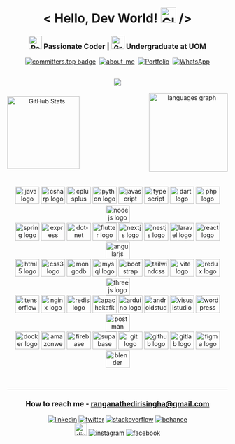 
<h1 align="center"> < Hello, Dev World! <img src="https://raw.githubusercontent.com/Tarikul-Islam-Anik/Animated-Fluent-Emojis/master/Emojis/Travel%20and%20places/Globe%20Showing%20Americas.png" alt="Globe Showing Americas" width="35" height="35" /> /> </h1>
<h3 align="center"><img src="https://raw.githubusercontent.com/Tarikul-Islam-Anik/Animated-Fluent-Emojis/master/Emojis/Travel%20and%20places/Rocket.png" alt="Rocket" width="30" height="30" /> Passionate Coder | <img src="https://raw.githubusercontent.com/Tarikul-Islam-Anik/Animated-Fluent-Emojis/master/Emojis/Objects/Graduation%20Cap.png" alt="Graduation Cap" width="30" height="30" />  Undergraduate at UOM</h3>

<div align="center">
  
 [![committers.top badge](https://user-badge.committers.top/sri_lanka/RameshEdirisinghe.svg)](https://user-badge.committers.top/sri_lanka/RameshEdirisinghe)&nbsp;
 [![about_me](https://img.shields.io/badge/about.me-WebSite-white)](https://about.me/rameshedirisinghe)&nbsp;
 [![Portfolio](https://img.shields.io/badge/Portfolio-WebSite-orange?style=flat)](https://portfolio-v2-sable-omega-12.vercel.app/)&nbsp;
 [![WhatsApp](https://img.shields.io/badge/whatsapp-Contact-green)](https://wa.me/qr/SFAUXWBPOKAYE1)

</div>

    
<br>
  <div align="center" width="100"><img src="https://nirzak-streak-stats.vercel.app/?user=RameshEdirisinghe&theme=shadow_green&hide_border=false" /></div>
<br>
<div align="center">
<div style="display: flex; justify-content: space-between; align-items: center;">
 <img src="https://github-readme-stats.vercel.app/api?username=RameshEdirisinghe&hide_border=false&include_all_commits=false&count_private=false\&rank_icon=github&theme=shadow_green" height="165" alt="GitHub Stats" />
 <img src="https://github-readme-stats.vercel.app/api/top-langs?username=RameshEdirisinghe&locale=en&hide_title=false&layout=compact&card_width=320&langs_count=5&theme=shadow_green&hide_border=false&order=2" height="180" alt="languages graph"/>
</div>
</div>
<br>
<br>

<div align="center">
  <img src="https://skillicons.dev/icons?i=java" height="40" alt="java logo" width="55" />
  <img src="https://skillicons.dev/icons?i=cs" height="40" alt="csharp logo"  width="55" />
  <img src="https://skillicons.dev/icons?i=cpp" height="40" alt="cplusplus logo" width="55" />
  <img src="https://skillicons.dev/icons?i=py" height="40" alt="python logo"  width="55" />
  <img src="https://skillicons.dev/icons?i=js" height="40" alt="javascript logo"  width="55" />
  <img src="https://skillicons.dev/icons?i=ts" height="40" alt="typescript logo" width="55" />
  <img src="https://skillicons.dev/icons?i=dart" height="40" alt="dart logo" width="55"   />
  <img src="https://skillicons.dev/icons?i=php" height="40" alt="php logo"  width="55" />
  <img src="https://skillicons.dev/icons?i=nodejs" height="40" alt="nodejs logo"  width="55" />

  <br>

  <img src="https://skillicons.dev/icons?i=spring" height="40" alt="spring logo"  width="55" />
  <img src="https://skillicons.dev/icons?i=express" height="40" alt="express logo"  width="55" />
  <img src="https://skillicons.dev/icons?i=dotnet" height="40" alt="dot-net logo"  width="55" />
  <img src="https://skillicons.dev/icons?i=flutter" height="40" alt="flutter logo" width="55"  />
  <img src="https://skillicons.dev/icons?i=nextjs" height="40" alt="nextjs logo" width="55"  />
  <img src="https://skillicons.dev/icons?i=nestjs" height="40" alt="nestjs logo" width="55"  />
  <img src="https://skillicons.dev/icons?i=laravel" height="40" alt="laravel logo" width="55" />
  <img src="https://skillicons.dev/icons?i=react" height="40" alt="react logo" width="55" />
  <img src="https://skillicons.dev/icons?i=angular" height="40" alt="angularjs logo"  width="55" />

  <br>
  
  <img src="https://skillicons.dev/icons?i=html" height="40" alt="html5 logo"  width="55" />
  <img src="https://skillicons.dev/icons?i=css" height="40" alt="css3 logo" width="55" />
  <img src="https://skillicons.dev/icons?i=mongodb" height="40" alt="mongodb logo"  width="55" />
  <img src="https://skillicons.dev/icons?i=mysql" height="40" alt="mysql logo" width="55" />
  <img src="https://skillicons.dev/icons?i=bootstrap" height="40" alt="bootstrap logo" width="55" />
  <img src="https://skillicons.dev/icons?i=tailwind" height="40" alt="tailwindcss logo"  width="55" />
  <img src="https://skillicons.dev/icons?i=vite" height="40" alt="vite logo"  width="55" />
  <img src="https://skillicons.dev/icons?i=redux" height="40" alt="redux logo"  width="55" />
  <img src="https://skillicons.dev/icons?i=threejs" height="40" alt="threejs logo" width="55" />
    
  

  <br>
 
  <img src="https://skillicons.dev/icons?i=tensorflow" height="40" alt="tensorflow logo"  width="55" />
  <img src="https://skillicons.dev/icons?i=nginx" height="40" alt="nginx logo" width="55"  />
  <img src="https://skillicons.dev/icons?i=redis" height="40" alt="redis logo" width="55"  />
  <img src="https://skillicons.dev/icons?i=kafka" height="40" alt="apachekafka logo" width="55" />
  <img src="https://skillicons.dev/icons?i=arduino" height="40" alt="arduino logo" width="55"  />
  <img src="https://skillicons.dev/icons?i=androidstudio" height="40" alt="androidstudio logo" width="55" />
  <img src="https://skillicons.dev/icons?i=visualstudio" height="40" alt="visualstudio logo" width="55" />
  <img src="https://skillicons.dev/icons?i=wordpress" height="40" alt="wordpress logo" width="55" />
  <img src="https://skillicons.dev/icons?i=postman" height="40" alt="postman logo" width="55" /> 

  <br>

  <img src="https://skillicons.dev/icons?i=docker" height="40" alt="docker logo" width="55"  />
  <img src="https://skillicons.dev/icons?i=aws" height="40" alt="amazonwebservices logo" width="55" />
  <img src="https://skillicons.dev/icons?i=firebase" height="40" alt="firebase logo" width="55" />
  <img src="https://skillicons.dev/icons?i=supabase" height="40" alt="supabase logo"  width="55" />
  <img src="https://skillicons.dev/icons?i=git" height="40" alt="git logo" width="55" />
  <img src="https://skillicons.dev/icons?i=github" height="40" alt="github logo" width="55" />
  <img src="https://skillicons.dev/icons?i=gitlab" height="40" alt="gitlab logo" width="55"  />
  <img src="https://skillicons.dev/icons?i=figma" height="40" alt="figma logo" width="55" />
  <img src="https://skillicons.dev/icons?i=blender" height="40" alt="blender logo" width="55" />
  
  
  
</div>

<br>
<br>


<!-- <div align="center">
  
[![spotify-github-profile](https://spotify-github-profile.kittinanx.com/api/view?uid=u947c8dgr8mdyou43kx4tmp2s&cover_image=true&theme=natemoo-re&show_offline=false&background_color=121212&interchange=false&bar_color=53b14f&bar_color_cover=false)](https://spotify-github-profile.kittinanx.com/api/view?uid=u947c8dgr8mdyou43kx4tmp2s&redirect=true)

</div> -->

<hr>

<h3 align="center">How to reach me - <a href="mailto:ranganathedirisingha@gmail.com">ranganathedirisingha@gmail.com</a></h3>


<div align="center">
<a target="_blank" href="https://www.linkedin.com/in/ramesh-edirisinghe-2b070225b" style="display: inline-block;"><img src="https://img.shields.io/badge/linkedin-logo?style=for-the-badge&logo=linkedin&logoColor=white&color=507dba" alt="linkedin" /></a>
<a target="_blank" href="https://twitter.com/RameshEdi" style="display: inline-block;"><img src="https://img.shields.io/badge/twitter-x?style=for-the-badge&logo=x&logoColor=white&color=%230f1419" alt="twitter" /></a>
<a target="_blank" href="https://stackoverflow.com/users/23367202/ramesh-edirisinghee" style="display: inline-block;"><img src="https://img.shields.io/badge/stackoverflow-logo?style=for-the-badge&logo=stackoverflow&logoColor=white&color=ff5c06" alt="stackoverflow" /></a>
<a target="_blank" href="https://www.behance.net/rameshranganath" style="display: inline-block;"><img src="https://img.shields.io/badge/behance-logo?style=for-the-badge&logo=behance&logoColor=white&color=2300ff" alt="behance" /></a>
  <br>
<a href="https://discordapp.com/users/1193615014171508866" target="_blank"><img src="https://img.shields.io/static/v1?message=Discord&logo=discord&label=&color=8c7ee3&logoColor=white&labelColor=&style=for-the-badge" height="28" alt="discord logo"  /> </a>
<a target="_blank" href="https://www.instagram.com/ranganath_02" style="display: inline-block;"><img src="https://img.shields.io/badge/instagram-logo?style=for-the-badge&logo=instagram&logoColor=white&color=fd0453" alt="instagram" /></a>
<a target="_blank" href="https://www.facebook.com/ramesh.ranganath.79" style="display: inline-block;"><img src="https://img.shields.io/badge/facebook-logo?style=for-the-badge&logo=facebook&logoColor=white&color=00cdff" alt="facebook" /></a>


</div>
</br>









